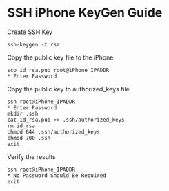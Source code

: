 # SSH iPhone KeyGen Guide

Create SSH Key
```shell
ssh-keygen -t rsa
```

Copy the public key file to the iPhone
```shell
scp id_rsa.pub root@iPhone_IPADDR
* Enter Password
```

Copy the public key to authorized_keys file
```shell
ssh root@iPhone_IPADDR
* Enter Password
mkdir .ssh
cat id_rsa.pub >> .ssh/authorized_keys
rm id_rsa
chmod 644 .ssh/authorized_keys
chmod 700 .ssh
exit
```

Verify the results
```shell
ssh root@iPhone_IPADDR
* No Password Should Be Required
exit
```
